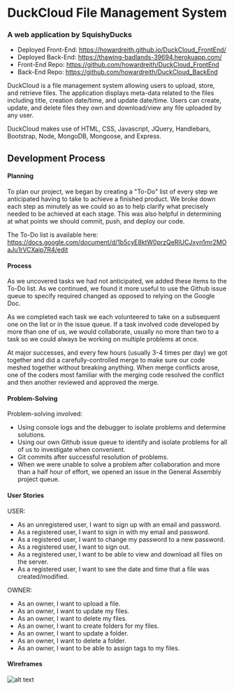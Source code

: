 # DuckCloud File Management System
### A web application by SquishyDucks

- Deployed Front-End: https://howardreith.github.io/DuckCloud_FrontEnd/
- Deployed Back-End: https://thawing-badlands-39694.herokuapp.com/
- Front-End Repo: https://github.com/howardreith/DuckCloud_FrontEnd
- Back-End Repo: https://github.com/howardreith/DuckCloud_BackEnd

DuckCloud is a file management system allowing users to upload, store, and retrieve files. The application displays meta-data related to the files including title, creation date/time, and update date/time. Users can create, update, and delete files they own and download/view any file uploaded by any user.

DuckCloud makes use of HTML, CSS, Javascript, JQuery, Handlebars, Bootstrap, Node, MongoDB, Mongoose, and Express.

## Development Process

#### Planning

To plan our project, we began by creating a "To-Do" list of every step we
anticipated having to take to achieve a finished product. We broke down each
step as minutely as we could so as to help clarify what precisely needed to
be achieved at each stage. This was also helpful in determining at what points
we should commit, push, and deploy our code.

The To-Do list is available here:
https://docs.google.com/document/d/1b5cyE8ktW0przQeRlUCJxyn1mr2MOaJu1rVCXaip7R4/edit

#### Process

As we uncovered tasks we had not anticipated, we added these items to the
To-Do list. As we continued, we found it more useful to use the Github issue
queue to specify required changed as opposed to relying on the Google Doc.

As we completed each task we each volunteered to take on a subsequent one on
the list or in the issue queue. If a task involved code developed by more than
one of us, we would collaborate, usually no more than two to a task so we could
always be working on multiple problems at once.

At major successes, and every few hours (usually 3-4 times per day) we got
together and did a carefully-controlled merge to make sure our code meshed
together without breaking anything. When merge conflicts arose, one of the
coders most familiar with the merging code resolved the conflict and then
another reviewed and approved the merge.

#### Problem-Solving

Problem-solving involved:

* Using console logs and the debugger to isolate problems and determine solutions.
* Using our own Github issue queue to identify and isolate problems for all of us to investigate when convenient.
* Git commits after successful resolution of problems.
* When we were unable to solve a problem after collaboration and more than a
half hour of effort, we opened an issue in the General Assembly project queue.

#### User Stories

USER:
* As an unregistered user, I want to sign up with an email and password.
* As a registered user, I want to sign in with my email and password.
* As a registered user, I want to change my password to a new password.
* As a registered user, I want to sign out.
* As a registered user, I want to be able to view and download all files on the server.
* As a registered user, I want to see the date and time that a file was created/modified.

OWNER:

* As an owner, I want to upload a file.
* As an owner, I want to update my files.
* As an owner, I want to delete my files.
* As an owner, I want to create folders for my files.
* As an owner, I want to update a folder.
* As an owner, I want to delete a folder.
* As an owner, I want to be able to assign tags to my files.

#### Wireframes
![alt text](https://i.imgur.com/7vx4PpC.jpg)
